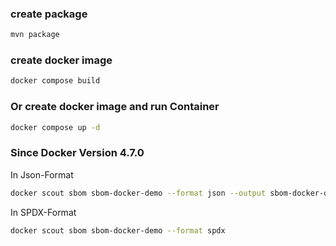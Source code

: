 ### create package
```sh
mvn package
```
### create docker image
```sh
docker compose build
```
### Or create docker image and run Container
```sh
docker compose up -d
```

### Since Docker Version 4.7.0 
In Json-Format
```sh
docker scout sbom sbom-docker-demo --format json --output sbom-docker-demo.sbom
```
In SPDX-Format
```sh
docker scout sbom sbom-docker-demo --format spdx
```
